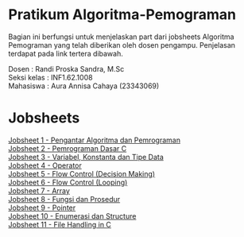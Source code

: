 # Pratikum Algoritma-Pemograman
Bagian ini berfungsi untuk menjelaskan part dari jobsheets Algoritma Pemograman yang telah diberikan oleh dosen pengampu. Penjelasan terdapat pada link tertera dibawah.

Dosen : Randi Proska Sandra, M.Sc<br>
Seksi kelas : INF1.62.1008<br>
Mahasiswa : Aura Annisa Cahaya (23343069)

# Jobsheets #
[Jobsheet 1 - Pengantar Algoritma dan Pemrograman](https://github.com/AuraAnnisa/Algoritma-Pemograman/tree/main/Jobsheet%201--Aura%20Annisa%20Cahaya%20(23343060))<br>
[Jobsheet 2 - Pemrograman Dasar C](https://github.com/AuraAnnisa/Algoritma-Pemograman/tree/main/Jobsheet%202--Aura%20Annisa%20Cahaya%20(23343060))<br>
[Jobsheet 3 - Variabel, Konstanta dan Tipe Data](https://github.com/AuraAnnisa/Algoritma-Pemograman/tree/main/Jobsheet%203--Aura%20Annisa%20Cahaya%20(23343060))<br>
[Jobsheet 4 - Operator](https://github.com/AuraAnnisa/Algoritma-Pemograman/tree/main/Jobsheet%204--Aura%20Annisa%20Cahaya%20(23343060))<br>
[Jobsheet 5 - Flow Control (Decision Making)](https://github.com/AuraAnnisa/Algoritma-Pemograman/tree/main/Jobsheet%205--Aura%20Annisa%20Cahaya%20(23343060))<br>
[Jobsheet 6 - Flow Control (Looping)](https://github.com/AuraAnnisa/Algoritma-Pemograman/tree/main/Jobsheet%206--Aura%20Annisa%20Cahaya%20(23343060))<br>
[Jobsheet 7 - Array](https://github.com/AuraAnnisa/Algoritma-Pemograman/tree/main/Jobsheet%207--Aura%20Annisa%20Cahaya%20(23343060))<br>
[Jobsheet 8 - Fungsi dan Prosedur](https://github.com/AuraAnnisa/Algoritma-Pemograman/tree/main/Jobsheet%208--Aura%20Annisa%20Cahaya%20(23343060))<br>
[Jobsheet 9 - Pointer](https://github.com/AuraAnnisa/Algoritma-Pemograman/tree/main/Jobsheet%209--Aura%20Annisa%20Cahaya%20(23343060))<br>
[Jobsheet 10 - Enumerasi dan Structure](https://github.com/AuraAnnisa/Algoritma-Pemograman/tree/main/Jobsheet%2010--Aura%20Annisa%20Cahaya%20(23343060))<br>
[Jobsheet 11 - File Handling in C](https://github.com/AuraAnnisa/Algoritma-Pemograman/tree/main/Jobsheet%2011--Aura%20Annisa%20Cahaya%20(23343060))<br>


